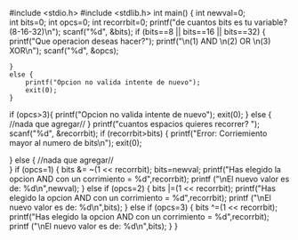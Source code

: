 #include <stdio.h> 
#include <stdlib.h> 
int main()
{
    int newval=0;  
    int bits=0;
    int opcs=0;
    int recorrbit=0; 
    printf("de cuantos bits es tu variable? (8-16-32)\n"); 
    scanf("%d", &bits); 
    if (bits==8 || bits==16 || bits==32)
    {
        printf("Que operacion deseas hacer?");
        printf("\n(1) AND \n(2) OR \n(3) XOR\n");
        scanf("%d", &opcs);

    }
    else {
        printf("Opcion no valida intente de nuevo");
        exit(0);
    }
   if (opcs>3){  printf("Opcion no valida intente de nuevo"); 
        exit(0);
   }
   else { //nada que agregar// 
   }
   printf("cuantos espacios quieres recorrer? ");
        scanf("%d", &recorrbit);
 if (recorrbit>bits)
   { 
        printf("Error: Corriemiento mayor al numero de bits\n");
        exit(0);
       
   }
else 
{ //nada que agregar//  
}
if (opcs=1) 
{
     bits &= ~(1 << recorrbit);
     bits=newval;
printf("Has elegido la opcion AND con un corrimiento = %d",recorrbit); 
printf ("\nEl nuevo valor es de: %d\n",newval);
}
    else if (opcs=2) 
{
     bits |=(1 << recorrbit);
printf("Has elegido la opcion AND con un corrimiento = %d",recorrbit); 
printf ("\nEl nuevo valor es de: %d\n",bits);
}
   else if (opcs=3) 
{
     bits ^=(1 << recorrbit);
printf("Has elegido la opcion AND con un corrimiento = %d",recorrbit); 
printf ("\nEl nuevo valor es de: %d\n",bits);
}
}
